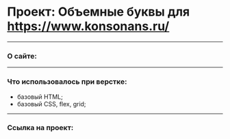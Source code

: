 # Проект: Объемные буквы для https://www.konsonans.ru/

___
### О сайте:

___
### Что использовалось при верстке:

* базовый HTML;
* базовый CSS, flex, grid;
___

### Ссылка на проект:
